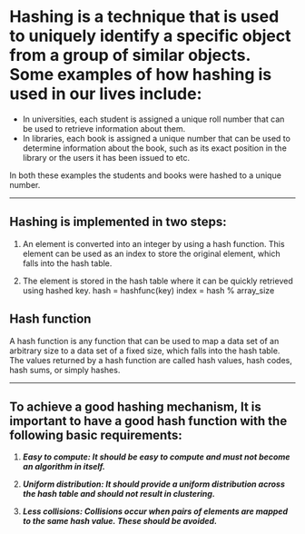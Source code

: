 # Hashing is a technique that is used to uniquely identify a specific object from a group of similar objects. Some examples of how hashing is used in our lives include:

- In universities, each student is assigned a unique roll number that can be used to retrieve information about them.
- In libraries, each book is assigned a unique number that can be used to determine information about the book, such as its exact position in the library or the users it has been issued to etc.

In both these examples the students and books were hashed to a unique number.

---

## Hashing is implemented in two steps:

1. An element is converted into an integer by using a hash function. This element can be used as an index to store the original element, which falls into the hash table.

2. The element is stored in the hash table where it can be quickly retrieved using hashed key.
   hash = hashfunc(key)
   index = hash % array_size

## Hash function

A hash function is any function that can be used to map a data set of an arbitrary size to a data set of a fixed size, which falls into the hash table. The values returned by a hash function are called hash values, hash codes, hash sums, or simply hashes.

---

## To achieve a good hashing mechanism, It is important to have a good hash function with the following basic requirements:

1. **_Easy to compute: It should be easy to compute and must not become an algorithm in itself._**

2. **_Uniform distribution: It should provide a uniform distribution across the hash table and should not result in clustering._**

3. **_Less collisions: Collisions occur when pairs of elements are mapped to the same hash value. These should be avoided._**
